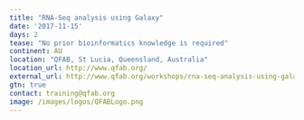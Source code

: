 ```yaml
---
title: "RNA-Seq analysis using Galaxy"
date: '2017-11-15'
days: 2
tease: "No prior bioinformatics knowledge is required"
continent: AU
location: "QFAB, St Lucia, Queensland, Australia"
location_url: http://www.qfab.org/
external_url: http://www.qfab.org/workshops/rna-seq-analysis-using-galaxy-15-16-nov-2017
gtn: true
contact: training@qfab.org
image: /images/logos/QFABLogo.png
---
```

